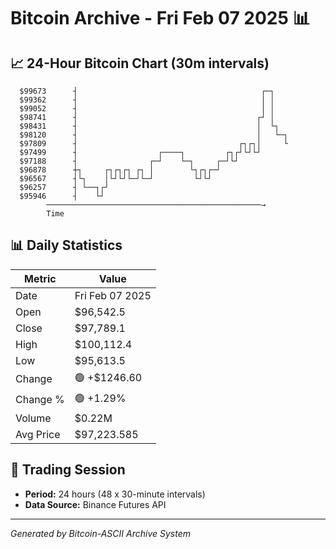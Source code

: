 # Bitcoin Archive - Fri Feb 07 2025 📊

## 📈 24-Hour Bitcoin Chart (30m intervals)

```
  $99673      ┤                                         ┌─┐    
  $99362      ┤                                         │ │    
  $99052      ┤                                         │ │    
  $98741      ┤                                        ┌┘ │    
  $98431      ┤                                        │  └┐   
  $98120      ┤                                        │   └─┐ 
  $97809      ┤                                    ┌┐┌┐│     └ 
  $97499      ┤                  ┌────┐         ┌┐┌┘└┘└┘       
  $97188      ┤                ┌─┘    └─┐     ┌─┘└┘            
  $96878      ┼┐     ┌┐┌┐┌┐ ┌┐ │        └┐┌┐┌─┘                
  $96567      ┤└┐    │└┘└┘└─┘└─┘         └┘└┘                  
  $96257      ┤ └──┐┌┘                                         
  $95946      ┤    └┘                                          
        ────────────────────────────────────────────────→
        Time
```

## 📊 Daily Statistics

| Metric | Value |
|--------|-------|
| Date | Fri Feb 07 2025 |
| Open | $96,542.5 |
| Close | $97,789.1 |
| High | $100,112.4 |
| Low | $95,613.5 |
| Change | 🟢 +$1246.60 |
| Change % | 🟢 +1.29% |
| Volume | $0.22M |
| Avg Price | $97,223.585 |

## 📅 Trading Session

- **Period:** 24 hours (48 x 30-minute intervals)
- **Data Source:** Binance Futures API

---
*Generated by Bitcoin-ASCII Archive System*
